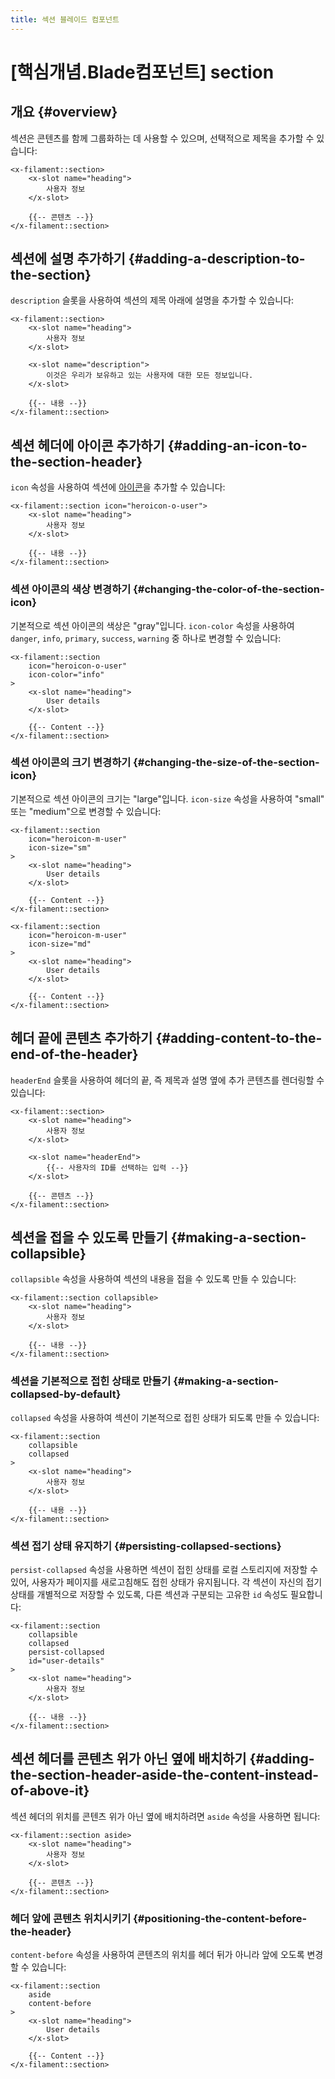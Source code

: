 ```yaml
---
title: 섹션 블레이드 컴포넌트
---
```

# [핵심개념.Blade컴포넌트] section
## 개요 {#overview}

섹션은 콘텐츠를 함께 그룹화하는 데 사용할 수 있으며, 선택적으로 제목을 추가할 수 있습니다:

```blade
<x-filament::section>
    <x-slot name="heading">
        사용자 정보
    </x-slot>

    {{-- 콘텐츠 --}}
</x-filament::section>
```

## 섹션에 설명 추가하기 {#adding-a-description-to-the-section}

`description` 슬롯을 사용하여 섹션의 제목 아래에 설명을 추가할 수 있습니다:

```blade
<x-filament::section>
    <x-slot name="heading">
        사용자 정보
    </x-slot>

    <x-slot name="description">
        이것은 우리가 보유하고 있는 사용자에 대한 모든 정보입니다.
    </x-slot>

    {{-- 내용 --}}
</x-filament::section>
```

## 섹션 헤더에 아이콘 추가하기 {#adding-an-icon-to-the-section-header}

`icon` 속성을 사용하여 섹션에 [아이콘](https://blade-ui-kit.com/blade-icons?set=1#search)을 추가할 수 있습니다:

```blade
<x-filament::section icon="heroicon-o-user">
    <x-slot name="heading">
        사용자 정보
    </x-slot>

    {{-- 내용 --}}
</x-filament::section>
```

### 섹션 아이콘의 색상 변경하기 {#changing-the-color-of-the-section-icon}

기본적으로 섹션 아이콘의 색상은 "gray"입니다. `icon-color` 속성을 사용하여 `danger`, `info`, `primary`, `success`, `warning` 중 하나로 변경할 수 있습니다:

```blade
<x-filament::section
    icon="heroicon-o-user"
    icon-color="info"
>
    <x-slot name="heading">
        User details
    </x-slot>

    {{-- Content --}}
</x-filament::section>
```

### 섹션 아이콘의 크기 변경하기 {#changing-the-size-of-the-section-icon}

기본적으로 섹션 아이콘의 크기는 "large"입니다. `icon-size` 속성을 사용하여 "small" 또는 "medium"으로 변경할 수 있습니다:

```blade
<x-filament::section
    icon="heroicon-m-user"
    icon-size="sm"
>
    <x-slot name="heading">
        User details
    </x-slot>

    {{-- Content --}}
</x-filament::section>

<x-filament::section
    icon="heroicon-m-user"
    icon-size="md"
>
    <x-slot name="heading">
        User details
    </x-slot>

    {{-- Content --}}
</x-filament::section>
```

## 헤더 끝에 콘텐츠 추가하기 {#adding-content-to-the-end-of-the-header}

`headerEnd` 슬롯을 사용하여 헤더의 끝, 즉 제목과 설명 옆에 추가 콘텐츠를 렌더링할 수 있습니다:

```blade
<x-filament::section>
    <x-slot name="heading">
        사용자 정보
    </x-slot>

    <x-slot name="headerEnd">
        {{-- 사용자의 ID를 선택하는 입력 --}}
    </x-slot>

    {{-- 콘텐츠 --}}
</x-filament::section>
```

## 섹션을 접을 수 있도록 만들기 {#making-a-section-collapsible}

`collapsible` 속성을 사용하여 섹션의 내용을 접을 수 있도록 만들 수 있습니다:

```blade
<x-filament::section collapsible>
    <x-slot name="heading">
        사용자 정보
    </x-slot>

    {{-- 내용 --}}
</x-filament::section>
```

### 섹션을 기본적으로 접힌 상태로 만들기 {#making-a-section-collapsed-by-default}

`collapsed` 속성을 사용하여 섹션이 기본적으로 접힌 상태가 되도록 만들 수 있습니다:

```blade
<x-filament::section
    collapsible
    collapsed
>
    <x-slot name="heading">
        사용자 정보
    </x-slot>

    {{-- 내용 --}}
</x-filament::section>
```

### 섹션 접기 상태 유지하기 {#persisting-collapsed-sections}

`persist-collapsed` 속성을 사용하면 섹션이 접힌 상태를 로컬 스토리지에 저장할 수 있어, 사용자가 페이지를 새로고침해도 접힌 상태가 유지됩니다. 각 섹션이 자신의 접기 상태를 개별적으로 저장할 수 있도록, 다른 섹션과 구분되는 고유한 `id` 속성도 필요합니다:

```blade
<x-filament::section
    collapsible
    collapsed
    persist-collapsed
    id="user-details"
>
    <x-slot name="heading">
        사용자 정보
    </x-slot>

    {{-- 내용 --}}
</x-filament::section>
```

## 섹션 헤더를 콘텐츠 위가 아닌 옆에 배치하기 {#adding-the-section-header-aside-the-content-instead-of-above-it}

섹션 헤더의 위치를 콘텐츠 위가 아닌 옆에 배치하려면 `aside` 속성을 사용하면 됩니다:

```blade
<x-filament::section aside>
    <x-slot name="heading">
        사용자 정보
    </x-slot>

    {{-- 콘텐츠 --}}
</x-filament::section>
```

### 헤더 앞에 콘텐츠 위치시키기 {#positioning-the-content-before-the-header}

`content-before` 속성을 사용하여 콘텐츠의 위치를 헤더 뒤가 아니라 앞에 오도록 변경할 수 있습니다:

```blade
<x-filament::section
    aside
    content-before
>
    <x-slot name="heading">
        User details
    </x-slot>

    {{-- Content --}}
</x-filament::section>
```
